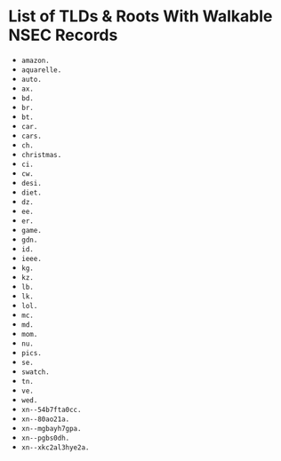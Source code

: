 # List of TLDs & Roots With Walkable NSEC Records

* `amazon.`
* `aquarelle.`
* `auto.`
* `ax.`
* `bd.`
* `br.`
* `bt.`
* `car.`
* `cars.`
* `ch.`
* `christmas.`
* `ci.`
* `cw.`
* `desi.`
* `diet.`
* `dz.`
* `ee.`
* `er.`
* `game.`
* `gdn.`
* `id.`
* `ieee.`
* `kg.`
* `kz.`
* `lb.`
* `lk.`
* `lol.`
* `mc.`
* `md.`
* `mom.`
* `nu.`
* `pics.`
* `se.`
* `swatch.`
* `tn.`
* `ve.`
* `wed.`
* `xn--54b7fta0cc.`
* `xn--80ao21a.`
* `xn--mgbayh7gpa.`
* `xn--pgbs0dh.`
* `xn--xkc2al3hye2a.`
